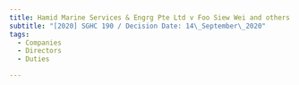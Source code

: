 ```yaml
---
title: Hamid Marine Services & Engrg Pte Ltd v Foo Siew Wei and others
subtitle: "[2020] SGHC 190 / Decision Date: 14\_September\_2020"
tags:
  - Companies
  - Directors
  - Duties

---
```


